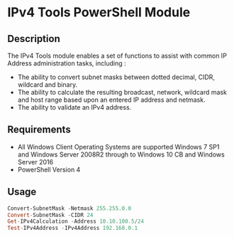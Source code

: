 # IPv4 Tools PowerShell Module

## Description
The IPv4 Tools module enables a set of functions to assist with common IP Address administration tasks, including :
* The ability to convert subnet masks between dotted decimal, CIDR, wildcard and binary.
* The ability to calculate the resulting broadcast, network, wildcard mask and host range based upon an entered IP address and netmask.
* The ability to validate an IPv4 address.


## Requirements
* All Windows Client Operating Systems are supported
   Windows 7 SP1 and Windows Server 2008R2 through to Windows 10 CB and Windows Server 2016
* PowerShell Version 4

## Usage
```powershell
Convert-SubnetMask -Netmask 255.255.0.0
Convert-SubnetMask -CIDR 24
Get-IPv4Calculation -Address 10.10.100.5/24
Test-IPv4Address -IPv4Address 192.168.0.1
```